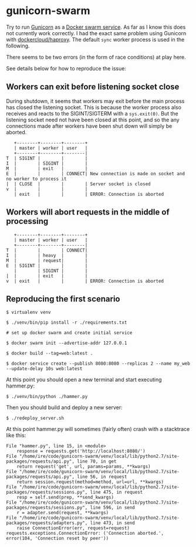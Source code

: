 # gunicorn-swarm

Try to run [Gunicorn](http://gunicorn.org/) as a [Docker swarm service](https://docs.docker.com/engine/swarm/). 
As far as I know this does not currently work correctly. 
I had the exact same problem using Gunicorn with [dockercloud/haproxy](https://github.com/docker/dockercloud-haproxy).
The default `sync` worker process is used in the following.

There seems to be two errors (in the form of race conditions) at play here.

See details below for how to reproduce the issue:

## Workers can exit before listening socket close

During shutdown, it seems that workers may exit before the main process has closed
the listening socket. This is because the worker process also receives and
reacts to the SIGINT/SIGTERM with a `sys.exit(0)`.
But the listening socket need not have been closed at this point, and
so the any connections made after workers have been shut down will simply be aborted.

       +--------+--------+--------+
       | master | worker | user   |
       +--------+--------+--------|
    T  | SIGINT |        |        |
    I  |        | SIGINT |        |
    M  |        | exit   |        |
    E  |        |        | CONNECT| New connection is made on socket and no worker to process it
    |  | CLOSE  |        |        | Server socket is closed
    v  |        |        |        |
       | exit   |        |        | ERROR: Connection is aborted

## Workers will abort requests in the middle of processing 

       +--------+--------+--------+
       | master | worker | user   |
       +--------+--------+--------|
    T  |        |        | CONNECT|
    I  |        | heavy  |        |
    M  |        | request|        |
    E  | SIGINT |        |        |
       |        | SIGINT |        |
    |  |        | exit   |        |
    v  | exit   |        |        | ERROR: Connection is aborted


## Reproducing the first scenario

    $ virtualenv venv
    
    $ ./venv/bin/pip install -r ./requirements.txt

    # set up docker swarm and create initial service

    $ docker swarm init --advertise-addr 127.0.0.1

    $ docker build --tag=web:latest .

    $ docker service create --publish 8080:8080 --replicas 2 --name my_web --update-delay 10s web:latest

At this point you should open a new terminal and start executing hammer.py:

    $ ./venv/bin/python ./hammer.py

Then you should build and deploy a new server:

    $ ./redeploy_server.sh

At this point hammer.py will sometimes (fairly often) crash with a stacktrace like this:

    File "hammer.py", line 15, in <module>
        response = requests.get('http://localhost:8080/')
    File "/home/ire/code/gunicorn-swarm/venv/local/lib/python2.7/site-packages/requests/api.py", line 70, in get
        return request('get', url, params=params, **kwargs)
    File "/home/ire/code/gunicorn-swarm/venv/local/lib/python2.7/site-packages/requests/api.py", line 56, in request
        return session.request(method=method, url=url, **kwargs)
    File "/home/ire/code/gunicorn-swarm/venv/local/lib/python2.7/site-packages/requests/sessions.py", line 475, in request
        resp = self.send(prep, **send_kwargs)
    File "/home/ire/code/gunicorn-swarm/venv/local/lib/python2.7/site-packages/requests/sessions.py", line 596, in send
        r = adapter.send(request, **kwargs)
    File "/home/ire/code/gunicorn-swarm/venv/local/lib/python2.7/site-packages/requests/adapters.py", line 473, in send
        raise ConnectionError(err, request=request)
    requests.exceptions.ConnectionError: ('Connection aborted.', error(104, 'Connection reset by peer'))
